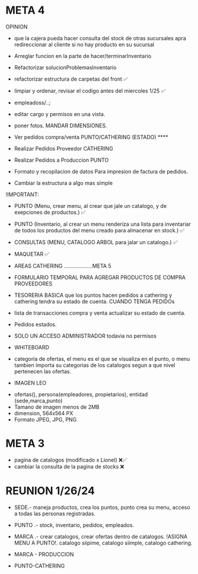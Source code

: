 # META 4

OPINION

- que la cajera pueda hacer consulta del stock de otras sucursales apra redireccionar al cliente si no hay producto en su sucursal

- Arreglar funcion en la parte de hacer/terminarInventario
- Refactorizar solucionProblemasInventario
- refactorizar estructura de carpetas del front ✅
- limpiar y ordenar, revisar el codigo antes del miercoles 1/25 ✅
- empleadoss/..;
- editar cargo y permisos en una vista.
- poner fotos. MANDAR DIMENSIONES.

- Ver pedidos compra/venta PUNTO/CATHERING (ESTADO) \*\*\*\*
- Realizar Pedidos Proveedor CATHERING
- Realizar Pedidos a Produccion PUNTO
- Formato y recopilacion de datos Para impresion de factura de pedidos.
- Cambiar la estructura a algo mas simple

!IMPORTANT:

- PUNTO (Menu, crear menu, al crear que jale un catalogo, y de exepciones de productos.) ✅
- PUNTO (Inventario, al crear un menu renderiza una lista para inventariar de todos los productos del menu creado para almacenar en stock.) ✅
- CONSULTAS (MENU, CATALOGO ARBOL para jalar un catalogo.) ✅
- MAQUETAR ✅

- AREAS CATHERING ...................META 5
- FORMULARIO TEMPORAL PARA AGREGAR PRODUCTOS DE COMPRA PROVEEDORES
- TESORERIA BASICA que los puntos hacen pedidos a cathering y cathering tendra su estado de cuenta. CUANDO TENGA PEDIDOs
- lista de transacciones compra y venta actualizar su estado de cuenta.
- Pedidos estados.
- SOLO UN ACCESO ADMINISTRADOR todavia no permisos

* WHITEBOARD

- categoria de ofertas, el menu es el que se visualiza en el punto, o menu tambien importa su categorias de los catalogos segun a que nivel pertenecen las ofertas.

* IMAGEN LEO

- ofertas(), persona(empleadores, propietarios), entidad (sede,marca,punto)
- Tamano de imagen menos de 2MB
- dimension, 564x564 PX
- Formato JPEG, JPG, PNG

# META 3

- pagina de catalogos (modificado x Lionel) ❌✅
- cambiar la consulta de la pagina de stocks ❌

# REUNION 1/26/24

- SEDE.- maneja productos, crea los puntos, punto crea su menu, acceso a todas las personas registradas.
- PUNTO .- stock, inventario, pedidos, empleados.
- MARCA .- crear catalogos, crear ofertas dentro de catalogos. !ASIGNA MENU A PUNTO!.
  catalogo siipime, catalogo siimple, catalogo cathering.

- MARCA - PRODUCCION
- PUNTO-CATHERING
